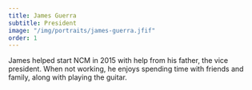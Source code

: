 ```yaml
---
title: James Guerra
subtitle: President
image: "/img/portraits/james-guerra.jfif"
order: 1
---
```


James helped start NCM in 2015 with help from his father, the vice president. When not working, he enjoys spending time with friends and family, along with playing the guitar.
